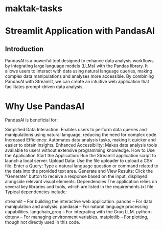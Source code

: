 # maktak-tasks

# Streamlit Application with PandasAI
## Introduction
PandasAI is a powerful tool designed to enhance data analysis workflows by integrating large language models (LLMs) with the Pandas library. It allows users to interact with data using natural language queries, making complex data manipulations and analyses more accessible. By combining PandasAI with Streamlit, we can create an intuitive web application that facilitates prompt-driven data analysis.

# Why Use PandasAI
PandasAI is beneficial for:

Simplified Data Interaction: Enables users to perform data queries and manipulations using natural language, reducing the need for complex code.
Increased Efficiency: Automates data analysis tasks, making it quicker and easier to obtain insights.
Enhanced Accessibility: Makes data analysis tools available to users without extensive programming knowledge.
How to Use the Application
Start the Application: Run the Streamlit application script to launch a local server.
Upload Data: Use the file uploader to upload a CSV file.
Enter a Query: Type a natural language question or command related to the data into the provided text area.
Generate and View Results: Click the "Generate" button to receive a response based on the input, displayed alongside relevant visual elements.
Dependencies
The application relies on several key libraries and tools, which are listed in the requirements.txt file. Typical dependencies include:

streamlit – For building the interactive web application.
pandas – For data manipulation and analysis.
pandasai – For natural language processing capabilities.
langchain_groq – For integrating with the Groq LLM.
python-dotenv – For managing environment variables.
matplotlib – For plotting, though not directly used in this code.
